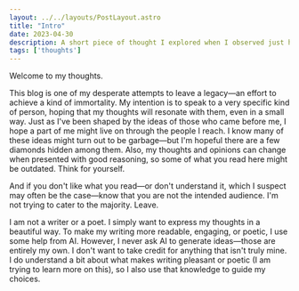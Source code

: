 ```yaml
---
layout: ../../layouts/PostLayout.astro
title: "Intro"
date: 2023-04-30
description: A short piece of thought I explored when I observed just how much people glorify helping others
tags: ['thoughts']
---
```


Welcome to my thoughts.

This blog is one of my desperate attempts to leave a legacy—an effort to achieve a kind of immortality.
My intention is to speak to a very specific kind of person, hoping that my thoughts will resonate with them, even in a small way.
Just as I've been shaped by the ideas of those who came before me, I hope a part of me might live on through the people I reach.
I know many of these ideas might turn out to be garbage—but I'm hopeful there are a few diamonds hidden among them.
Also, my thoughts and opinions can change when presented with good reasoning, so some of what you read here might be outdated. Think for yourself.

And if you don't like what you read—or don't understand it, which I suspect may often be the case—know that you are not the intended audience. I'm not trying to cater to the majority. Leave.

I am not a writer or a poet. I simply want to express my thoughts in a beautiful way. To make my writing more readable, engaging, or poetic, I use some help from AI.
However, I never ask AI to generate ideas—those are entirely my own. I don't want to take credit for anything that isn't truly mine.
I do understand a bit about what makes writing pleasant or poetic (I am trying to learn more on this), so I also use that knowledge to guide my choices.